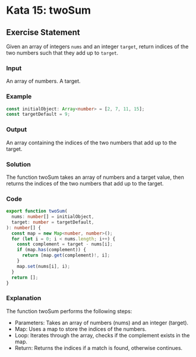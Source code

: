 # Kata 15: twoSum

## Exercise Statement

Given an array of integers `nums` and an integer `target`, return indices of the two numbers such that they add up to `target`.

### Input

An array of numbers.
A target.

### Example

```typescript
const initialObject: Array<number> = [2, 7, 11, 15];
const targetDefault = 9;
```

### Output

An array containing the indices of the two numbers that add up to the target.

### Solution

The function twoSum takes an array of numbers and a target value, then returns the indices of the two numbers that add up to the target.

### Code

```typescript
export function twoSum(
  nums: number[] = initialObject,
  target: number = targetDefault,
): number[] {
  const map = new Map<number, number>();
  for (let i = 0; i < nums.length; i++) {
    const complement = target - nums[i];
    if (map.has(complement)) {
      return [map.get(complement)!, i];
    }
    map.set(nums[i], i);
  }
  return [];
}
```

### Explanation

The function twoSum performs the following steps:

- Parameters: Takes an array of numbers (nums) and an integer (target).
- Map: Uses a map to store the indices of the numbers.
- Loop: Iterates through the array, checks if the complement exists in the map.
- Return: Returns the indices if a match is found, otherwise continues.

